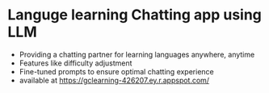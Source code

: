 # Languge learning Chatting app using LLM
- Providing a chatting partner for learning languages anywhere, anytime
- Features like difficulty adjustment
- Fine-tuned prompts to ensure optimal chatting experience
- available at https://gclearning-426207.ey.r.appspot.com/
